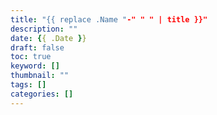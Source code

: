 ```yaml
---
title: "{{ replace .Name "-" " " | title }}"
description: ""
date: {{ .Date }}
draft: false
toc: true
keyword: []
thumbnail: ""
tags: []
categories: []
---
```


